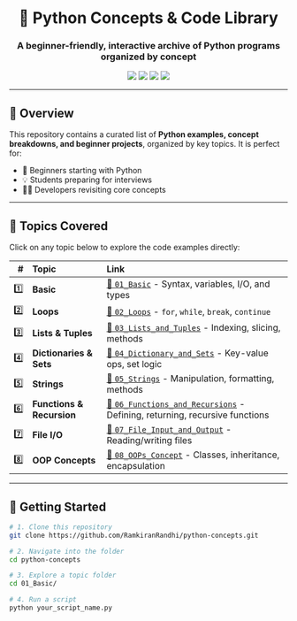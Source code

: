 <h1 align="center">🐍 Python Concepts & Code Library</h1>
<h3 align="center">A beginner-friendly, interactive archive of Python programs organized by concept</h3>

<p align="center">
  <a href="#-topics-covered"><img src="https://img.shields.io/badge/Explore-Topics-blue?style=for-the-badge" /></a>
  <a href="#-getting-started"><img src="https://img.shields.io/badge/Get-Started-brightgreen?style=for-the-badge" /></a>
  <a href="#-github-activity"><img src="https://img.shields.io/badge/GitHub-Stats-yellow?style=for-the-badge" /></a>
  <a href="#-contribution-guidelines"><img src="https://img.shields.io/badge/Contribute-orange?style=for-the-badge" /></a>
</p>

---

## 📘 Overview

This repository contains a curated list of **Python examples, concept breakdowns, and beginner projects**, organized by key topics. It is perfect for:

- 🔰 Beginners starting with Python
- 💡 Students preparing for interviews
- 👨‍💻 Developers revisiting core concepts

---

## 🧠 Topics Covered

Click on any topic below to explore the code examples directly:

| # | Topic | Link |
|--:|:------|:-----|
| 1️⃣ | **Basic** | [📂 `01_Basic`](./01_Basic/) - Syntax, variables, I/O, and types |
| 2️⃣ | **Loops** | [📂 `02_Loops`](./02_Loops/) - `for`, `while`, `break`, `continue` |
| 3️⃣ | **Lists & Tuples** | [📂 `03_Lists_and_Tuples`](./03_Lists_and_Tuples/) - Indexing, slicing, methods |
| 4️⃣ | **Dictionaries & Sets** | [📂 `04_Dictionary_and_Sets`](./04_Dictionary_and_Sets/) - Key-value ops, set logic |
| 5️⃣ | **Strings** | [📂 `05_Strings`](./05_Strings/) - Manipulation, formatting, methods |
| 6️⃣ | **Functions & Recursion** | [📂 `06_Functions_and_Recursions`](./06_Functions_and_Recursions/) - Defining, returning, recursive functions |
| 7️⃣ | **File I/O** | [📂 `07_File_Input_and_Output`](./07_File_Input_and_Output/) - Reading/writing files |
| 8️⃣ | **OOP Concepts** | [📂 `08_OOPs_Concept`](./08_OOPs_Concept/) - Classes, inheritance, encapsulation |

---

## 🚀 Getting Started

```bash
# 1. Clone this repository
git clone https://github.com/RamkiranRandhi/python-concepts.git

# 2. Navigate into the folder
cd python-concepts

# 3. Explore a topic folder
cd 01_Basic/

# 4. Run a script
python your_script_name.py
